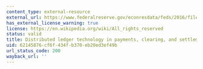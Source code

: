 ```yaml
---
content_type: external-resource
external_url: https://www.federalreserve.gov/econresdata/feds/2016/files/2016095pap.pdf
has_external_license_warning: true
license: https://en.wikipedia.org/wiki/All_rights_reserved
status: valid
title: Distributed ledger technology in payments, clearing, and settlement' (PDF)
uid: 62145876-cf6f-434f-b370-eb20ed3ef49b
url_status_code: 200
wayback_url: ''
---
```

